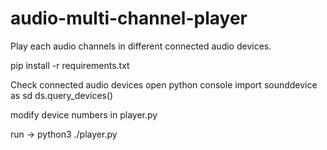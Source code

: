 # audio-multi-channel-player
Play each audio channels in different connected audio devices.

pip install -r requirements.txt

Check connected audio devices
open python console 
  import sounddevice as sd
  ds.query_devices()

modify device numbers in player.py

run -> python3 ./player.py
